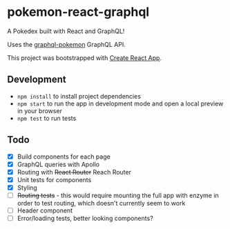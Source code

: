# pokemon-react-graphql

A Pokedex built with React and GraphQL!

Uses the [graphql-pokemon](https://graphql-pokemon.now.sh/graphql) GraphQL API.

This project was bootstrapped with [Create React App](https://github.com/facebook/create-react-app).

## Development

- `npm install` to install project dependencies
- `npm start` to run the app in development mode and open a local preview in your browser
- `npm test` to run tests

## Todo

- [x] Build components for each page
- [x] GraphQL queries with Apollo
- [x] Routing with ~~React Router~~ Reach Router
- [x] Unit tests for components
- [x] Styling
- [ ] ~~Routing tests~~ - this would require mounting the full app with enzyme in order to test routing, which doesn't currently seem to work
- [ ] Header component
- [ ] Error/loading tests, better looking components?
